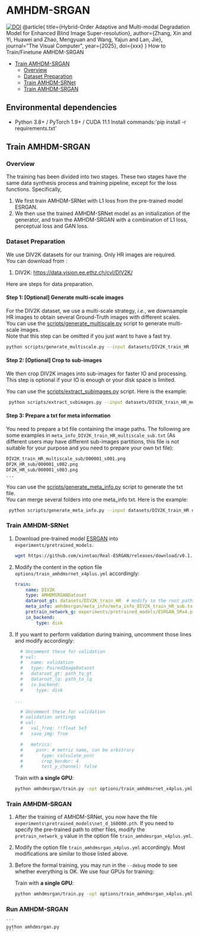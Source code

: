 # AMHDM-SRGAN

[![DOI](https://zenodo.org/badge/934706872.svg)](https://doi.org/10.5281/zenodo.14908776)
@article{
  title={Hybrid-Order Adaptive and Multi-modal Degradation Model for Enhanced Blind Image Super-resolution},
  author={Zhang, Xin and Yi, Huawei and Zhao, Mengyuan and Wang, Yajun and Lan, Jie},
  journal="The Visual Computer",
  year={2025},
  doi={xxx}
}
 How to Train/Finetune AMHDM-SRGAN

- [Train AMHDM-SRGAN](#train-amhdm-srgan)
  - [Overview](#overview)
  - [Dataset Preparation](#dataset-preparation)
  - [Train AMHDM-SRNet](#Train-AMHDM-SRNet)
  - [Train AMHDM-SRGAN](#Train-AMHDM-SRGAN)


## Environmental dependencies
- Python 3.8+ / PyTorch 1.9+ / CUDA 11.1
 Install commands:'pip install -r requirements.txt'

## Train AMHDM-SRGAN

### Overview

The training has been divided into two stages. These two stages have the same data synthesis process and training pipeline, except for the loss functions. Specifically,

1. We first train AMHDM-SRNet with L1 loss from the pre-trained model ESRGAN.
1. We then use the trained AMHDM-SRNet model as an initialization of the generator, and train the AMHDM-SRGAN with a combination of L1 loss, perceptual loss and GAN loss.

### Dataset Preparation

We use DIV2K  datasets for our training. Only HR images are required. <br>
You can download from :

1. DIV2K: https://data.vision.ee.ethz.ch/cvl/DIV2K/


Here are steps for data preparation.

#### Step 1: [Optional] Generate multi-scale images

For the DIV2K dataset, we use a multi-scale strategy, *i.e.*, we downsample HR images to obtain several Ground-Truth images with different scales. <br>
You can use the [scripts/generate_multiscale.py](scripts/generate_multiscale_DF2K.py) script to generate multi-scale images. <br>
Note that this step can be omitted if you just want to have a fast try.

```bash
python scripts/generate_multiscale.py --input datasets/DIV2K_train_HR --output datasets/DIV2K_train_HR_multiscale
```

#### Step 2: [Optional] Crop to sub-images

We then crop DIV2K images into sub-images for faster IO and processing.<br>
This step is optional if your IO is enough or your disk space is limited.

You can use the [scripts/extract_subimages.py](scripts/extract_subimages.py) script. Here is the example:

```bash
 python scripts/extract_subimages.py --input datasets/DIV2K_train_HR_multiscale --output datasets/DIV2K_train_HR_multiscale_sub --crop_size 400 --step 200
```

#### Step 3: Prepare a txt for meta information

You need to prepare a txt file containing the image paths. The following are some examples in `meta_info_DIV2K_train_HR_multiscale_sub.txt` (As different users may have different sub-images partitions, this file is not suitable for your purpose and you need to prepare your own txt file):

```txt
DIV2K_train_HR_multiscale_sub/000001_s001.png
DF2K_HR_sub/000001_s002.png
DF2K_HR_sub/000001_s003.png
...
```

You can use the [scripts/generate_meta_info.py](scripts/generate_meta_info.py) script to generate the txt file. <br>
You can merge several folders into one meta_info txt. Here is the example:

```bash
 python scripts/generate_meta_info.py --input datasets/DIV2K_train_HR datasets/DIV2K_train_HR_multiscale --root datasets/DIV2K_train_HR datasets/DIV2K_train_HR --meta_info datasets/DIV2K_train_HR/meta_info/meta_info_DIV2K_train_HRmultiscale.txt
```

### Train AMHDM-SRNet

1. Download pre-trained model [ESRGAN](https://github.com/xinntao/Real-ESRGAN/releases/download/v0.1.1/ESRGAN_SRx4_DF2KOST_official-ff704c30.pth) into `experiments/pretrained_models`.
    ```bash
    wget https://github.com/xinntao/Real-ESRGAN/releases/download/v0.1.1/ESRGAN_SRx4_DF2KOST_official-ff704c30.pth -P experiments/pretrained_models
    ```
1. Modify the content in the option file `options/train_amhdmsrnet_x4plus.yml` accordingly:
    ```yml
    train:
        name: DIV2K
        type: AMHDMSRGANDataset
        dataroot_gt: datasets/DIV2K_train_HR  # modify to the root path of your folder
        meta_info: amhdmsrgan/meta_info/meta_info_DIV2K_train_HR_sub.txt  # modify to your own generate meta info txt
        pretrain_network_g: experiments/pretrained_models/ESRGAN_SRx4.pth
        io_backend:
            type: disk
    ```
1. If you want to perform validation during training, uncomment those lines and modify accordingly:
    ```yml
      # Uncomment these for validation
      # val:
      #   name: validation
      #   type: PairedImageDataset
      #   dataroot_gt: path_to_gt
      #   dataroot_lq: path_to_lq
      #   io_backend:
      #     type: disk

    ...

      # Uncomment these for validation
      # validation settings
      # val:
      #   val_freq: !!float 5e3
      #   save_img: True

      #   metrics:
      #     psnr: # metric name, can be arbitrary
      #       type: calculate_psnr
      #       crop_border: 4
      #       test_y_channel: false
    ```

 

    Train with **a single GPU**:
    ```bash
    python amhdmsrgan/train.py -opt options/train_amhdmsrnet_x4plus.yml --auto_resume
    ```

### Train AMHDM-SRGAN

1. After the training of AMHDM-SRNet, you now have the file `experiments\pretrained_models\net_d_160000.pth`. If you need to specify the pre-trained path to other files, modify the `pretrain_network_g` value in the option file `train_amhdmsrgan_x4plus.yml`.
1. Modify the option file `train_amhdmsrgan_x4plus.yml` accordingly. Most modifications are similar to those listed above.
1. Before the formal training, you may run in the `--debug` mode to see whether everything is OK. We use four GPUs for training:


    Train with **a single GPU**:
    ```bash
    python amhdmsrgan/train.py -opt options/train_amhdmsrgan_x4plus.yml --auto_resume
    ```
### Run AMHDM-SRGAN
    ```
    python amhdmsrgan.py
    ```

